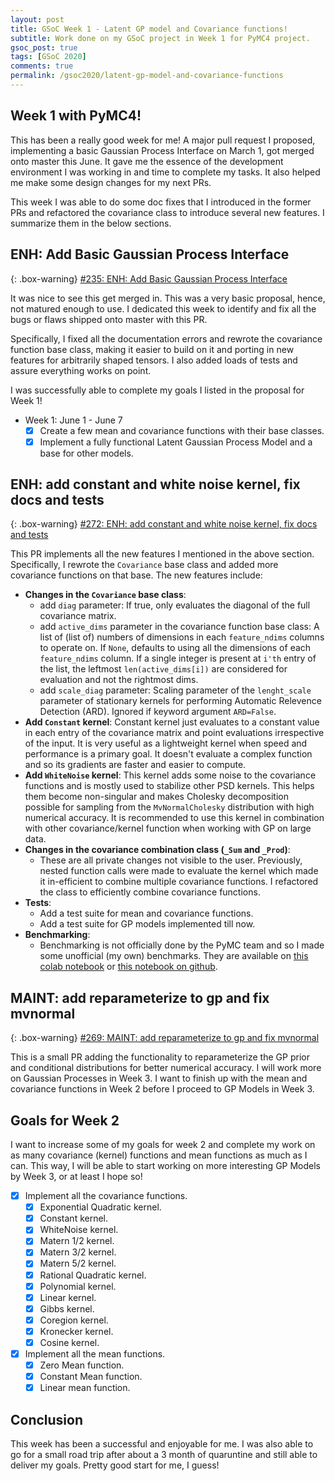 ```yaml
---
layout: post
title: GSoC Week 1 - Latent GP model and Covariance functions!
subtitle: Work done on my GSoC project in Week 1 for PyMC4 project.
gsoc_post: true
tags: [GSoC 2020]
comments: true
permalink: /gsoc2020/latent-gp-model-and-covariance-functions
---
```


## Week 1 with PyMC4!

This has been a really good week for me! A major pull request I proposed, implementing a basic Gaussian Process Interface on March 1, got merged onto master this June. It gave me the essence of the development environment I was working in and time to complete my tasks. It also helped me make some design changes for my next PRs.

This week I was able to do some doc fixes that I introduced in the former PRs and refactored the covariance class to introduce several new features. I summarize them in the below sections.

## ENH: Add Basic Gaussian Process Interface

{: .box-warning}
[#235: ENH: Add Basic Gaussian Process Interface](https://github.com/pymc-devs/pymc4/pull/235)

It was nice to see this get merged in. This was a very basic proposal, hence, not matured enough to use. I dedicated this week to identify and fix all the bugs or flaws shipped onto master with this PR.

Specifically, I fixed all the documentation errors and rewrote the covariance function base class, making it easier to build on it and porting in new features for arbitrarily shaped tensors. I also added loads of tests and assure everything works on point.

I was successfully able to complete my goals I listed in the proposal for Week 1!

- Week 1: June 1 - June 7
  - [x] Create a few mean and covariance functions with their base classes.
  - [x] Implement a fully functional Latent Gaussian Process Model and a base for other models.

## ENH: add constant and white noise kernel, fix docs and tests

{: .box-warning}
[#272: ENH: add constant and white noise kernel, fix docs and tests](https://github.com/pymc-devs/pymc4/pull/272)

This PR implements all the new features I mentioned in the above section. Specifically, I rewrote the `Covariance` base class and added more covariance functions on that base. The new features include:

- **Changes in the `Covariance` base class**:
  - add `diag` parameter: If true, only evaluates the diagonal of the full covariance matrix.
  - add `active_dims` parameter in the covariance function base class: A list of (list of) numbers of dimensions in each `feature_ndims` columns to operate on. If `None`, defaults to using all the dimensions of each `feature_ndims` column. If a single integer is present at `i'th` entry of the list, the leftmost `len(active_dims[i])` are considered for evaluation and not the rightmost dims.
  - add `scale_diag` parameter: Scaling parameter of the `lenght_scale` parameter of stationary kernels for performing Automatic Relevence Detection (ARD). Ignored if keyword argument `ARD=False`.
- **Add `Constant` kernel**: Constant kernel just evaluates to a constant value in each entry of the covariance matrix and point evaluations irrespective of the input. It is very useful as a lightweight kernel when speed and performance is a primary goal. It doesn't evaluate a complex function and so its gradients are faster and easier to compute.
- **Add `WhiteNoise` kernel**: This kernel adds some noise to the covariance functions and is mostly used to stabilize other PSD kernels. This helps them become non-singular and makes Cholesky decomposition possible for sampling from the `MvNormalCholesky` distribution with high numerical accuracy. It is recommended to use this kernel in combination with other covariance/kernel function when working with GP on large data.
- **Changes in the covariance combination class (`_Sum` and `_Prod`)**:
  - These are all private changes not visible to the user. Previously, nested function calls were made to evaluate the kernel which made it in-efficient to combine multiple covariance functions. I refactored the class to efficiently combine covariance functions.
- **Tests**:
  - Add a test suite for mean and covariance functions.
  - Add a test suite for GP models implemented till now.
- **Benchmarking**:
  - Benchmarking is not officially done by the PyMC team and so I made some unofficial (my own) benchmarks. They are available on [this colab notebook](https://colab.research.google.com/drive/1JQ17NyiFCopbiMjfMmoFVXDtoQr4S-qG?usp=sharing) or [this notebook on github](https://github.com/tirthasheshpatel/OOP-in-Python/blob/master/Performance_Review_PyMC3%2C_PyMC4.ipynb).

## MAINT: add reparameterize to gp and fix mvnormal

{: .box-warning}
[#269: MAINT: add reparameterize to gp and fix mvnormal](https://github.com/pymc-devs/pymc4/pull/269)

This is a small PR adding the functionality to reparameterize the GP prior and conditional distributions for better numerical accuracy. I will work more on Gaussian Processes in Week 3. I want to finish up with the mean and covariance functions in Week 2 before I proceed to GP Models in Week 3.

## Goals for Week 2

I want to increase some of my goals for week 2 and complete my work on as many covariance (kernel) functions and mean functions as much as I can. This way, I will be able to start working on more interesting GP Models by Week 3, or at least I hope so!

- [x] Implement all the covariance functions.
  - [x] Exponential Quadratic kernel.
  - [x] Constant kernel.
  - [x] WhiteNoise kernel.
  - [x] Matern 1/2 kernel.
  - [x] Matern 3/2 kernel.
  - [x] Matern 5/2 kernel.
  - [x] Rational Quadratic kernel.
  - [x] Polynomial kernel.
  - [x] Linear kernel.
  - [x] Gibbs kernel.
  - [x] Coregion kernel.
  - [x] Kronecker kernel.
  - [x] Cosine kernel.
- [x] Implement all the mean functions.
  - [x] Zero Mean function.
  - [x] Constant Mean function.
  - [x] Linear mean function.

## Conclusion

This week has been a successful and enjoyable for me. I was also able to go for a small road trip after about a 3 month of quaruntine and still able to deliver my goals. Pretty good start for me, I guess!
